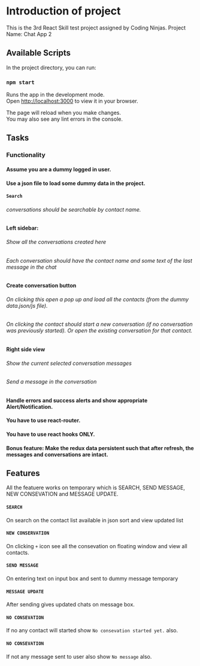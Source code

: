 # Introduction of project
This is the 3rd React Skill test project assigned by Coding Ninjas.
Project Name: Chat App 2

## Available Scripts

In the project directory, you can run:

### `npm start`

Runs the app in the development mode.\
Open [http://localhost:3000](http://localhost:3000) to view it in your browser.

The page will reload when you make changes.\
You may also see any lint errors in the console.


## Tasks
### Functionality

#### Assume you are a dummy logged in user.

#### Use a json file to load some dummy data in the project.

#### `Search`
###### conversations should be searchable by contact name.

#### Left sidebar:
###### Show all the conversations created here
###### Each conversation should have the contact name and some text of the last message in the chat
#### Create conversation button
###### On clicking this open a pop up and load all the contacts (from the dummy data.json/js file).
###### On clicking the contact should start a new conversation (if no conversation was previously started). Or open the existing conversation for that contact.
#### Right side view
###### Show the current selected conversation messages
###### Send a message in the conversation
#### Handle errors and success alerts and show appropriate Alert/Notification.
#### You have to use react-router.
#### You have to use react hooks ONLY.
#### Bonus feature: Make the redux data persistent such that after refresh, the messages and conversations are intact.


## Features

All the featuere works on temporary which is SEARCH, SEND MESSAGE, NEW CONSEVATION and MESSAGE UPDATE.


#### `SEARCH`
On search on the contact list available in json sort and view updated list

#### `NEW CONSERVATION`
On clicking `+` icon see all the consevation on floating window and view all contacts.

#### `SEND MESSAGE`
On entering text on input box and sent to dummy message temporary

#### `MESSAGE UPDATE`
After sending gives updated chats on message box.

#### `NO CONSEVATION`
If no any contact will started show `No consevation started yet.` also.

#### `NO CONSEVATION`
If not any message sent to user also show `No message` also.

